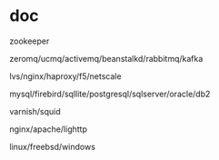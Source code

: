 # doc
zookeeper  

zeromq/ucmq/activemq/beanstalkd/rabbitmq/kafka  

lvs/nginx/haproxy/f5/netscale  

mysql/firebird/sqllite/postgresql/sqlserver/oracle/db2  

varnish/squid  

nginx/apache/lighttp  

linux/freebsd/windows  





